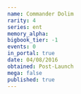 ```yaml
---
name: Commander Dolim
rarity: 4
series: ent
memory_alpha:
bigbook_tier: -1
events: 0
in_portal: true
date: 04/08/2016
obtained: Post-Launch
mega: false
published: true
---
```



